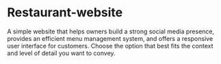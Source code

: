 # Restaurant-website
A simple website that helps owners build a strong social media presence, provides an efficient menu management system, and offers a responsive user interface for customers. Choose the option that best fits the context and level of detail you want to convey.
